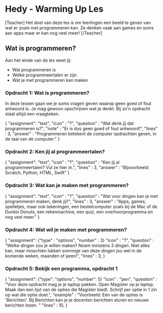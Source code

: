 # Hedy - Warming Up Les

[Teacher] Het doel van deze les is om leerlingen een beeld te geven van wat er zoals met programmeren kan. Ze denken vaak aan games en soms aan apps maar er kan nog veel meer! [/Teacher]

## Wat is programmeren?

Aan het einde van de les weet jij:

* Wat programmeren is
* Welke programmeertalen er zijn
* Wat je met programmeren kan maken

### Opdracht 1: Wat is programmeren?

In deze lessen gaan we je soms vragen geven waarop geen goed of fout antwoord is. Je mag gewoon opschrijven wat je denkt.
Bij zo'n opdracht staat altijd een vraagteken.

{
    "assignment": "text",
    "icon"      : "?",
    "question"  : "Wat denk jij dat programmeren is?",
    "note"      : "Er is dus geen goed of fout antwoord!",
    "lines"     : 3,
    "answer"    : "Programmeren betekent de computer opdrachten geven, in de taal van de computer."
}

### Opdracht 2: Ken jij al programmeertalen?

{
    "assignment": "text",
    "icon"      : "?",
    "question"  : "Ken jij al programmeertalen? Vul ze hier in.",
    "lines"     : 3,
    "answer"    : "Bijvoorbeeld Scratch, Python, HTML, Swift"
}


### Opdracht 3: Wat kan je maken met programmeren?

{
    "assignment": "text",
    "icon"      : "?",
    "question"  : "Wat voor dingen kan je met programmeren maken, denk jij?",
    "lines"     : 3,
    "answer"    : "Apps, games, spelletjes, maar ook tekeningen, een bestelcomputer zoals bij de Mac of de Dunkin Donuts, een rekenmachine, een quiz, een overhoorprogramma en nog veel meer."
}

### Opdracht 4: Wat wil je maken met programmeren?

{
    "assignment": {"type"   : "options",
                   "number" : 3}
    "icon"      : "?",
    "question"  : "Welke dingen zou je willen maken? Noem minstens 3 dingen. Niet alles kan, maar misschien lukken sommige van deze dingen jou wel in de komende weken, maanden of jaren!",
    "lines"     : 3,
}

### Opdracht 5: Bekijk een programma, opdracht 1

{
    "assignment": {"type": "options",
                   "number": 5}
    "icon"      : "pen",
    "question"  : "Voor deze opdracht mag je je laptop pakken. Open Magister op je laptop. Maak dan een lijst van de opties die Magister biedt. Schrijf per optie in 1 zin op wat die optie doet.",
    "example"   : "Voorbeeld: Eén van de opties is 'Berichten'. Bij Berichten kan je je docenten berichten sturen en nieuwe berichten lezen. "
    "lines"     : 10,
}

